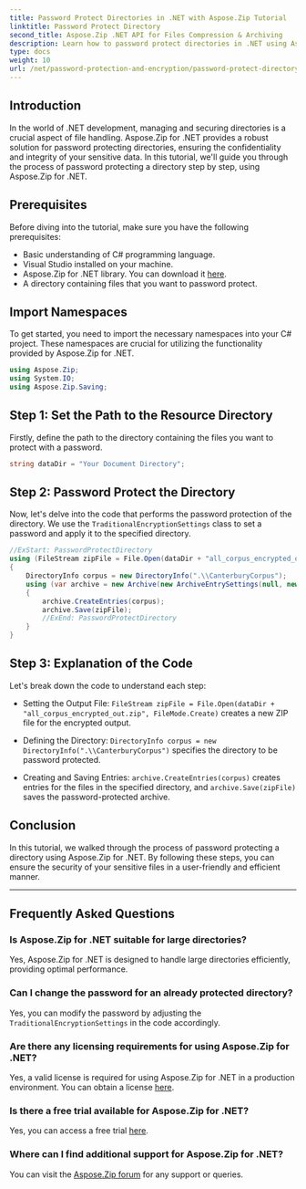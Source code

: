 ```yaml
---
title: Password Protect Directories in .NET with Aspose.Zip Tutorial
linktitle: Password Protect Directory
second_title: Aspose.Zip .NET API for Files Compression & Archiving
description: Learn how to password protect directories in .NET using Aspose.Zip. Secure your files effortlessly with this step-by-step tutorial.
type: docs
weight: 10
url: /net/password-protection-and-encryption/password-protect-directory/
---
```


## Introduction

In the world of .NET development, managing and securing directories is a crucial aspect of file handling. Aspose.Zip for .NET provides a robust solution for password protecting directories, ensuring the confidentiality and integrity of your sensitive data. In this tutorial, we'll guide you through the process of password protecting a directory step by step, using Aspose.Zip for .NET.

## Prerequisites

Before diving into the tutorial, make sure you have the following prerequisites:

- Basic understanding of C# programming language.
- Visual Studio installed on your machine.
- Aspose.Zip for .NET library. You can download it [here](https://releases.aspose.com/zip/net/).
- A directory containing files that you want to password protect.

## Import Namespaces

To get started, you need to import the necessary namespaces into your C# project. These namespaces are crucial for utilizing the functionality provided by Aspose.Zip for .NET.

```csharp
using Aspose.Zip;
using System.IO;
using Aspose.Zip.Saving;
```

## Step 1: Set the Path to the Resource Directory

Firstly, define the path to the directory containing the files you want to protect with a password.

```csharp
string dataDir = "Your Document Directory";
```

## Step 2: Password Protect the Directory

Now, let's delve into the code that performs the password protection of the directory. We use the `TraditionalEncryptionSettings` class to set a password and apply it to the specified directory.

```csharp
//ExStart: PasswordProtectDirectory
using (FileStream zipFile = File.Open(dataDir + "all_corpus_encrypted_out.zip", FileMode.Create))
{
    DirectoryInfo corpus = new DirectoryInfo(".\\CanterburyCorpus");
    using (var archive = new Archive(new ArchiveEntrySettings(null, new TraditionalEncryptionSettings("p@s$"))))
    {
        archive.CreateEntries(corpus);
        archive.Save(zipFile);
        //ExEnd: PasswordProtectDirectory
    }
}
```

## Step 3: Explanation of the Code

Let's break down the code to understand each step:

- Setting the Output File: `FileStream zipFile = File.Open(dataDir + "all_corpus_encrypted_out.zip", FileMode.Create)` creates a new ZIP file for the encrypted output.

- Defining the Directory: `DirectoryInfo corpus = new DirectoryInfo(".\\CanterburyCorpus")` specifies the directory to be password protected.

- Creating and Saving Entries: `archive.CreateEntries(corpus)` creates entries for the files in the specified directory, and `archive.Save(zipFile)` saves the password-protected archive.

## Conclusion

In this tutorial, we walked through the process of password protecting a directory using Aspose.Zip for .NET. By following these steps, you can ensure the security of your sensitive files in a user-friendly and efficient manner.

---

## Frequently Asked Questions

### Is Aspose.Zip for .NET suitable for large directories?
Yes, Aspose.Zip for .NET is designed to handle large directories efficiently, providing optimal performance.

### Can I change the password for an already protected directory?
Yes, you can modify the password by adjusting the `TraditionalEncryptionSettings` in the code accordingly.

### Are there any licensing requirements for using Aspose.Zip for .NET?
Yes, a valid license is required for using Aspose.Zip for .NET in a production environment. You can obtain a license [here](https://purchase.aspose.com/buy).

### Is there a free trial available for Aspose.Zip for .NET?
Yes, you can access a free trial [here](https://releases.aspose.com/).

### Where can I find additional support for Aspose.Zip for .NET?
You can visit the [Aspose.Zip forum](https://forum.aspose.com/c/zip/37) for any support or queries.



